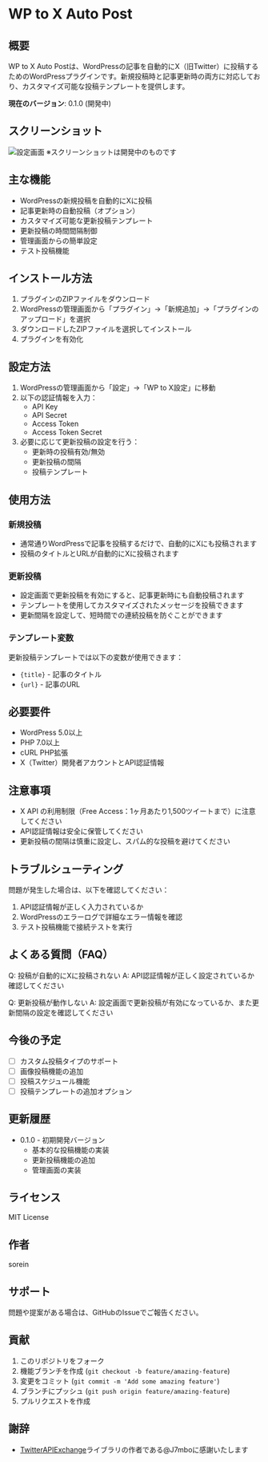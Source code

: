# WP to X Auto Post

## 概要
WP to X Auto Postは、WordPressの記事を自動的にX（旧Twitter）に投稿するためのWordPressプラグインです。新規投稿時と記事更新時の両方に対応しており、カスタマイズ可能な投稿テンプレートを提供します。

**現在のバージョン**: 0.1.0 (開発中)

## スクリーンショット
![設定画面](assets/images/settings.png)
※スクリーンショットは開発中のものです

## 主な機能
- WordPressの新規投稿を自動的にXに投稿
- 記事更新時の自動投稿（オプション）
- カスタマイズ可能な更新投稿テンプレート
- 更新投稿の時間間隔制御
- 管理画面からの簡単設定
- テスト投稿機能

## インストール方法
1. プラグインのZIPファイルをダウンロード
2. WordPressの管理画面から「プラグイン」→「新規追加」→「プラグインのアップロード」を選択
3. ダウンロードしたZIPファイルを選択してインストール
4. プラグインを有効化

## 設定方法
1. WordPressの管理画面から「設定」→「WP to X設定」に移動
2. 以下の認証情報を入力：
   - API Key
   - API Secret
   - Access Token
   - Access Token Secret
3. 必要に応じて更新投稿の設定を行う：
   - 更新時の投稿有効/無効
   - 更新投稿の間隔
   - 投稿テンプレート

## 使用方法
### 新規投稿
- 通常通りWordPressで記事を投稿するだけで、自動的にXにも投稿されます
- 投稿のタイトルとURLが自動的にXに投稿されます

### 更新投稿
- 設定画面で更新投稿を有効にすると、記事更新時にも自動投稿されます
- テンプレートを使用してカスタマイズされたメッセージを投稿できます
- 更新間隔を設定して、短時間での連続投稿を防ぐことができます

### テンプレート変数
更新投稿テンプレートでは以下の変数が使用できます：
- `{title}` - 記事のタイトル
- `{url}` - 記事のURL

## 必要要件
- WordPress 5.0以上
- PHP 7.0以上
- cURL PHP拡張
- X（Twitter）開発者アカウントとAPI認証情報

## 注意事項
- X API の利用制限（Free Access：1ヶ月あたり1,500ツイートまで）に注意してください
- API認証情報は安全に保管してください
- 更新投稿の間隔は慎重に設定し、スパム的な投稿を避けてください

## トラブルシューティング
問題が発生した場合は、以下を確認してください：
1. API認証情報が正しく入力されているか
2. WordPressのエラーログで詳細なエラー情報を確認
3. テスト投稿機能で接続テストを実行

## よくある質問（FAQ）
Q: 投稿が自動的にXに投稿されない
A: API認証情報が正しく設定されているか確認してください

Q: 更新投稿が動作しない
A: 設定画面で更新投稿が有効になっているか、また更新間隔の設定を確認してください

## 今後の予定
- [ ] カスタム投稿タイプのサポート
- [ ] 画像投稿機能の追加
- [ ] 投稿スケジュール機能
- [ ] 投稿テンプレートの追加オプション

## 更新履歴
- 0.1.0 - 初期開発バージョン
  - 基本的な投稿機能の実装
  - 更新投稿機能の追加
  - 管理画面の実装

## ライセンス
MIT License

## 作者
sorein

## サポート
問題や提案がある場合は、GitHubのIssueでご報告ください。

## 貢献
1. このリポジトリをフォーク
2. 機能ブランチを作成 (`git checkout -b feature/amazing-feature`)
3. 変更をコミット (`git commit -m 'Add some amazing feature'`)
4. ブランチにプッシュ (`git push origin feature/amazing-feature`)
5. プルリクエストを作成

## 謝辞
- [TwitterAPIExchange](https://github.com/J7mbo/twitter-api-php)ライブラリの作者である@J7mboに感謝いたします 